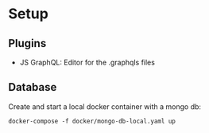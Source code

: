 # Setup

## Plugins

- JS GraphQL: Editor for the .graphqls files


## Database
Create and start a local docker container with a mongo db:

``docker-compose -f docker/mongo-db-local.yaml up``

